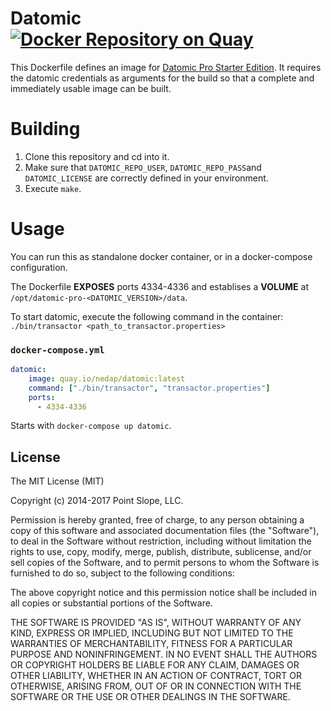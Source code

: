 # Datomic [![Docker Repository on Quay](https://quay.io/repository/nedap/datomic/status?token=544ebbd3-26d2-496b-9c2a-d054f14950f6 "Docker Repository on Quay")](https://quay.io/repository/nedap/datomic)
This Dockerfile defines an image
for [Datomic Pro Starter Edition](http://www.datomic.com/). It requires 
the datomic credentials as arguments for the build so that a complete 
and immediately usable image can be built.

# Building
1. Clone this repository and cd into it.
2. Make sure that `DATOMIC_REPO_USER`, `DATOMIC_REPO_PASS`and `DATOMIC_LICENSE` are correctly defined in your environment.
3. Execute `make`.

# Usage

You can run this as standalone docker container, or in a docker-compose configuration.

The Dockerfile **EXPOSES** ports 4334-4336 and establises a **VOLUME** at `/opt/datomic-pro-<DATOMIC_VERSION>/data`.

To start datomic, execute the following command in the container: 
`./bin/transactor <path_to_transactor.properties>`

### `docker-compose.yml`
```yml
datomic:
    image: quay.io/nedap/datomic:latest
    command: ["./bin/transactor", "transactor.properties"]
    ports:
      - 4334-4336
```
Starts with `docker-compose up datomic`.

## License

The MIT License (MIT)

Copyright (c) 2014-2017 Point Slope, LLC.

Permission is hereby granted, free of charge, to any person obtaining
a copy of this software and associated documentation files (the
"Software"), to deal in the Software without restriction, including
without limitation the rights to use, copy, modify, merge, publish,
distribute, sublicense, and/or sell copies of the Software, and to
permit persons to whom the Software is furnished to do so, subject to
the following conditions:

The above copyright notice and this permission notice shall be
included in all copies or substantial portions of the Software.

THE SOFTWARE IS PROVIDED "AS IS", WITHOUT WARRANTY OF ANY KIND,
EXPRESS OR IMPLIED, INCLUDING BUT NOT LIMITED TO THE WARRANTIES OF
MERCHANTABILITY, FITNESS FOR A PARTICULAR PURPOSE AND NONINFRINGEMENT.
IN NO EVENT SHALL THE AUTHORS OR COPYRIGHT HOLDERS BE LIABLE FOR ANY
CLAIM, DAMAGES OR OTHER LIABILITY, WHETHER IN AN ACTION OF CONTRACT,
TORT OR OTHERWISE, ARISING FROM, OUT OF OR IN CONNECTION WITH THE
SOFTWARE OR THE USE OR OTHER DEALINGS IN THE SOFTWARE.
